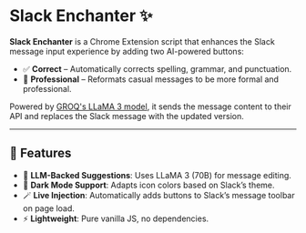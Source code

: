 # Slack Enchanter ✨

**Slack Enchanter** is a Chrome Extension script that enhances the Slack message input experience by adding two AI-powered buttons:

- ✅ **Correct** – Automatically corrects spelling, grammar, and punctuation.
- 🎯 **Professional** – Reformats casual messages to be more formal and professional.

Powered by [GROQ's LLaMA 3 model](https://groq.com/), it sends the message content to their API and replaces the Slack message with the updated version.

---

## 🔧 Features

- 🧠 **LLM-Backed Suggestions**: Uses LLaMA 3 (70B) for message editing.
- 🎨 **Dark Mode Support**: Adapts icon colors based on Slack’s theme.
- 🪄 **Live Injection**: Automatically adds buttons to Slack’s message toolbar on page load.
- ⚡ **Lightweight**: Pure vanilla JS, no dependencies.
